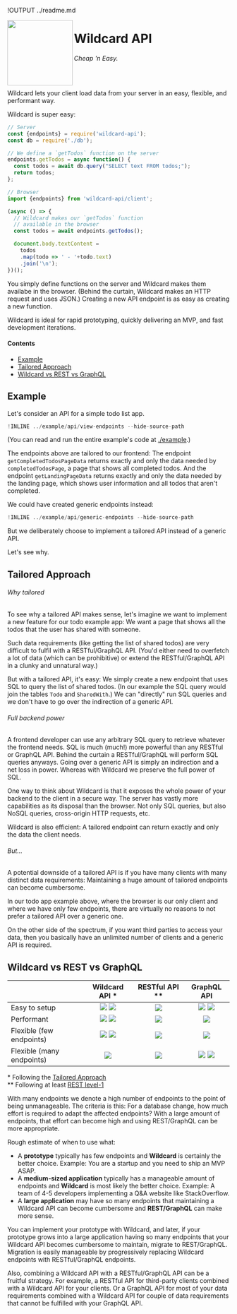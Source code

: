 !OUTPUT ../readme.md

[<img src="https://github.com/brillout/wildcard-api/docs/images/logo.svg?sanitize=true" align="left" height="148">](https://github.com/brillout/wildcard-api)

# Wildcard API

*Cheap 'n Easy.*

<br/>
<br/>

Wildcard lets your client load data from your server in an easy, flexible, and performant way.

Wildcard is super easy:

~~~js
// Server
const {endpoints} = require('wildcard-api');
const db = require('./db');

// We define a `getTodos` function on the server
endpoints.getTodos = async function() {
  const todos = await db.query("SELECT text FROM todos;");
  return todos;
};

// Browser
import {endpoints} from 'wildcard-api/client';

(async () => {
  // Wildcard makes our `getTodos` function
  // available in the browser
  const todos = await endpoints.getTodos();

  document.body.textContent =
    todos
    .map(todo => ' - '+todo.text)
    .join('\n');
})();
~~~

You simply define functions on the server and Wildcard makes them availabe in the browser.
(Behind the curtain, Wildcard makes an HTTP request and uses JSON.)
Creating a new API endpoint is as easy as creating a new function.

Wildcard is ideal for rapid prototyping, quickly delivering an MVP, and fast development iterations.

#### Contents

 - [Example](#example)
 - [Tailored Approach](#tailored-approach)
 - [Wildcard vs REST vs GraphQL](#wildcard-vs-rest-vs-graphql)


## Example

Let's consider an API for a simple todo list app.

~~~js
!INLINE ../example/api/view-endpoints --hide-source-path
~~~

(You can read and run the entire example's code at [./example](/example/).)

The endpoints above are tailored to our frontend:
The endpoint `getCompletedTodosPageData` returns exactly and only the data needed by `completedTodosPage`,
a page that shows all completed todos.
And the endpoint `getLandingPageData` returns exactly and only the data needed by the landing page,
which shows user information and all todos that aren't completed.

We could have created generic endpoints instead:

~~~js
!INLINE ../example/api/generic-endpoints --hide-source-path
~~~

But we deliberately choose to implement a tailored API instead of a generic API.

Let's see why.

## Tailored Approach

###### Why tailored

To see why a tailored API makes sense,
let's imagine we want to implement a new feature for our todo example app:
We want a page that shows all the todos that the user has shared with someone.

Such data requirements (like getting the list of shared todos)
are very difficult to fulfil with a RESTful/GraphQL API.
(You'd either need to overfetch a lot of data (which can be prohibitive)
or extend the RESTful/GraphQL API in a clunky and unnatural way.)

But with a tailored API, it's easy:
We simply create a new endpoint that uses SQL to query the list of shared todos.
(In our example the SQL query would join the tables `Todo` and `SharedWith`.)
We can "directly" run SQL queries and we don't have to go over the indirection of a generic API.

###### Full backend power

A frontend developer can use any arbitrary SQL query to retrieve whatever the frontend needs.
SQL is much (much!) more powerful than any RESTful or GraphQL API.
Behind the curtain a RESTful/GraphQL will perform SQL queries anyways.
Going over a generic API is simply an indirection and a net loss in power.
Whereas with Wildcard we preserve the full power of SQL.

One way to think about Wildcard is that it exposes the whole power of your backend to the client in a secure way.
The server has vastly more capabilities as its disposal than the browser.
Not only SQL queries,
but also NoSQL queries,
cross-origin HTTP requests,
etc.

Wildcard is also efficient:
A tailored endpoint can return exactly and only the data the client needs.

###### But...

A potential downside of a tailored API
is if you have many clients with many distinct data requirements:
Maintaining a huge amount of tailored endpoints can become cumbersome.

In our todo app example above,
where the browser is our only client and where we have only few endpoints,
there are virtually no reasons to not prefer a tailored API over a generic one.

On the other side of the spectrum,
if you want third parties to access your data,
then you basically have an unlimited number of clients
and a generic API is required.

## Wildcard vs REST vs GraphQL

|                           | Wildcard API \*  | RESTful API \*\* | GraphQL API |
| ------------------------- | :--------------: | :--------------: | :---------: |
| Easy to setup             | <img src='https://github.com/brillout/wildcard-api/docs/images/plus.svg?sanitize=true'/> <img src='https://github.com/brillout/wildcard-api/docs/images/plus.svg?sanitize=true'/> | <img src='https://github.com/brillout/wildcard-api/docs/images/minus.svg?sanitize=true'/> | <img src='https://github.com/brillout/wildcard-api/docs/images/minus.svg?sanitize=true'/> <img src='https://github.com/brillout/wildcard-api/docs/images/minus.svg?sanitize=true'/> |
| Performant                | <img src='https://github.com/brillout/wildcard-api/docs/images/plus.svg?sanitize=true'/> <img src='https://github.com/brillout/wildcard-api/docs/images/plus.svg?sanitize=true'/> | <img src='https://github.com/brillout/wildcard-api/docs/images/minus.svg?sanitize=true'/> | <img src='https://github.com/brillout/wildcard-api/docs/images/plus.svg?sanitize=true'/> |
| Flexible (few endpoints)  | <img src='https://github.com/brillout/wildcard-api/docs/images/plus.svg?sanitize=true'/> <img src='https://github.com/brillout/wildcard-api/docs/images/plus.svg?sanitize=true'/> | <img src='https://github.com/brillout/wildcard-api/docs/images/minus.svg?sanitize=true'/> | <img src='https://github.com/brillout/wildcard-api/docs/images/plus.svg?sanitize=true'/> |
| Flexible (many endpoints) | <img src='https://github.com/brillout/wildcard-api/docs/images/minus.svg?sanitize=true'/> | <img src='https://github.com/brillout/wildcard-api/docs/images/plus.svg?sanitize=true'/> | <img src='https://github.com/brillout/wildcard-api/docs/images/plus.svg?sanitize=true'/> <img src='https://github.com/brillout/wildcard-api/docs/images/plus.svg?sanitize=true'/> |

\* Following the [Tailored Approach](#tailored-approach)
<br/>
\*\* Following at least [REST level-1](https://martinfowler.com/articles/richardsonMaturityModel.html#level1)

With many endpoints we denote a high number of endpoints
to the point of being unmanageable.
The criteria is this:
For a database change, how much effort is required to adapt the affected endpoints?
With a large amount of endpoints,
that effort can become high and using REST/GraphQL can be more appropriate.

Rough estimate of when to use what:
- A **prototype** typically has few endpoints and
  **Wildcard** is certainly the better choice.
  Example: You are a startup and you need to ship an MVP ASAP.
- A **medium-sized application** typically has a manageable amount of endpoints and
  **Wildcard** is most likely the better choice.
  Example: A team of 4-5 developers implementing a Q&A website like StackOverflow.
- A **large application** may have so many endpoints that maintaining a Wildcard API can become cumbersome and
  **REST/GraphQL** can make more sense.

You can implement your prototype with Wildcard,
and later,
if your prototype grows into a large application having so many endpoints that your Wildcard API becomes cumbersome to maintain,
migrate to REST/GraphQL.
Migration is easily manageable by progressively replacing Wildcard endpoints with RESTful/GraphQL endpoints.

Also, combining a Wildcard API with a RESTful/GraphQL API can be a fruitful strategy.
For example, a RESTful API for third-party clients combined with a Wildcard API for your clients.
Or a GraphQL API for most of your data requirements combined with a Wildcard API
for couple of data requirements that cannot be fulfilled with your GraphQL API.

